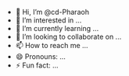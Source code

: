 - 👋 Hi, I’m @cd-Pharaoh
- 👀 I’m interested in ...
- 🌱 I’m currently learning ...
- 💞️ I’m looking to collaborate on ...
- 📫 How to reach me ...
- 😄 Pronouns: ...
- ⚡ Fun fact: ...

<!---
cd-Pharaoh/cd-Pharaoh is a ✨ special ✨ repository because its `README.md` (this file) appears on your GitHub profile.
You can click the Preview link to take a look at your changes.
--->

